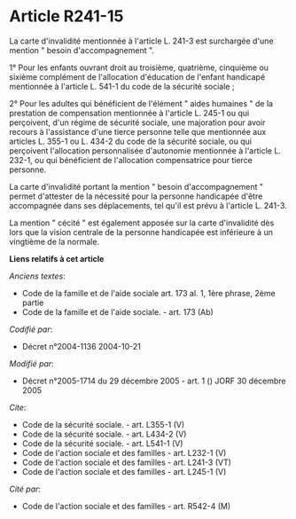# Article R241-15

La carte d'invalidité mentionnée à l'article L. 241-3 est surchargée d'une mention " besoin d'accompagnement ". 

1° Pour les enfants ouvrant droit au troisième, quatrième, cinquième ou sixième complément de l'allocation d'éducation de
l'enfant handicapé mentionnée à l'article L. 541-1 du code de la sécurité sociale ; 

2° Pour les adultes qui bénéficient de l'élément " aides humaines " de la prestation de compensation mentionnée à l'article
L. 245-1 ou qui perçoivent, d'un régime de sécurité sociale, une majoration pour avoir recours à l'assistance d'une tierce
personne telle que mentionnée aux articles L. 355-1 ou L. 434-2 du code de la sécurité sociale, ou qui perçoivent
l'allocation personnalisée d'autonomie mentionnée à l'article L. 232-1, ou qui bénéficient de l'allocation compensatrice pour
tierce personne. 

La carte d'invalidité portant la mention " besoin d'accompagnement " permet d'attester de la nécessité pour la personne
handicapée d'être accompagnée dans ses déplacements, tel qu'il est prévu à l'article L. 241-3. 

La mention " cécité " est également apposée sur la carte d'invalidité dès lors que la vision centrale de la personne
handicapée est inférieure à un vingtième de la normale.

**Liens relatifs à cet article**

_Anciens textes_:

  - Code de la famille et de l'aide sociale art. 173 al. 1, 1ère phrase, 2ème partie
  - Code de la famille et de l'aide sociale. - art. 173 (Ab)

_Codifié par_:

  - Décret n°2004-1136 2004-10-21

_Modifié par_:

  - Décret n°2005-1714 du 29 décembre 2005 - art. 1 () JORF 30 décembre 2005

_Cite_:

  - Code de la sécurité sociale. - art. L355-1 (V)
  - Code de la sécurité sociale. - art. L434-2 (V)
  - Code de la sécurité sociale. - art. L541-1 (V)
  - Code de l'action sociale et des familles - art. L232-1 (V)
  - Code de l'action sociale et des familles - art. L241-3 (VT)
  - Code de l'action sociale et des familles - art. L245-1 (V)

_Cité par_:

  - Code de l'action sociale et des familles - art. R542-4 (M)
